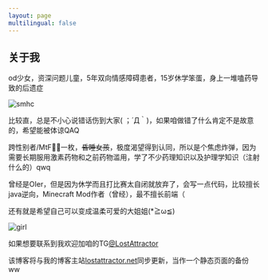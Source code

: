 ```yaml
---
layout: page
multilingual: false
---
```


## 关于我
od少女，资深问题儿童，5年双向情感障碍患者，15岁休学笨蛋，身上一堆嗑药导致的后遗症

![smhc](https://s2.loli.net/2022/07/24/USErbKGoBiNlPXW.jpg)

比较直，总是不小心说错话伤到大家( ；´Д｀)，如果咱做错了什么肯定不是故意的，希望能被体谅QAQ

跨性别者/MtF🏳️‍⚧️一枚，~~昏睡女孩~~，极度渴望得到认同，所以是个焦虑炸弹，因为需要长期服用激素药物和之前药物滥用，学了不少药理知识以及护理学知识（注射什么的）qwq

曾经是OIer，但是因为休学而且打比赛太自闭就放弃了，会写一点代码，比较擅长java逆向，Minecraft Mod作者（曾经），最不擅长前端（

还有就是希望自己可以变成温柔可爱的大姐姐(*≧ω≦)

![girl](https://s2.loli.net/2021/12/27/IApCKWPYdgyU2bN.gif)
<!-- ![IMG_0114](https://s2.loli.net/2021/12/27/IApCKWPYdgyU2bN.gif) -->

如果想要联系到我欢迎加咱的TG[@LostAttractor](t.me/lostattractor)

该博客将与我的博客主站[lostattractor.net](lostattractor.net)同步更新，当作一个静态页面的备份ww